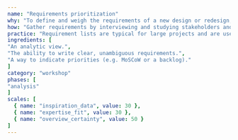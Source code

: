 ```yaml
---
name: "Requirements prioritization"
why: "To define and weigh the requirements of a new design or redesign, considering the interest of all concerned stakeholders."
how: "Gather requirements by interviewing and studying stakeholders and their contexts. Determine whether requirements are clear and complete. Identify priorities together with stakeholders. Requirement lists could include requirements for the user, design, context, architecture, technical aspects or performance. Requirements can be written as a list, or explained in the form of user stories."
practice: "Requirement lists are typical for large projects and are used for release planning. To minimize risk during development, the most important high-risk requirements are implemented first"
ingredients: [
"An analytic view.",
"The ability to write clear, unambiguous requirements.",
"A way to indicate priorities (e.g. MoSCoW or a backlog)."
]
category: "workshop"
phases: [
"analysis"
]
scales: [
  { name: "inspiration_data", value: 30 },
  { name: "expertise_fit", value: 30 },
  { name: "overview_certainty", value: 50 }
]
---
```

